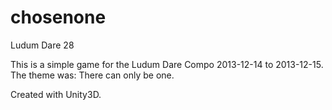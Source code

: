 chosenone
=========

Ludum Dare 28

This is a simple game for the Ludum Dare Compo 2013-12-14 to 2013-12-15.
The theme was: There can only be one. 

Created with Unity3D.
